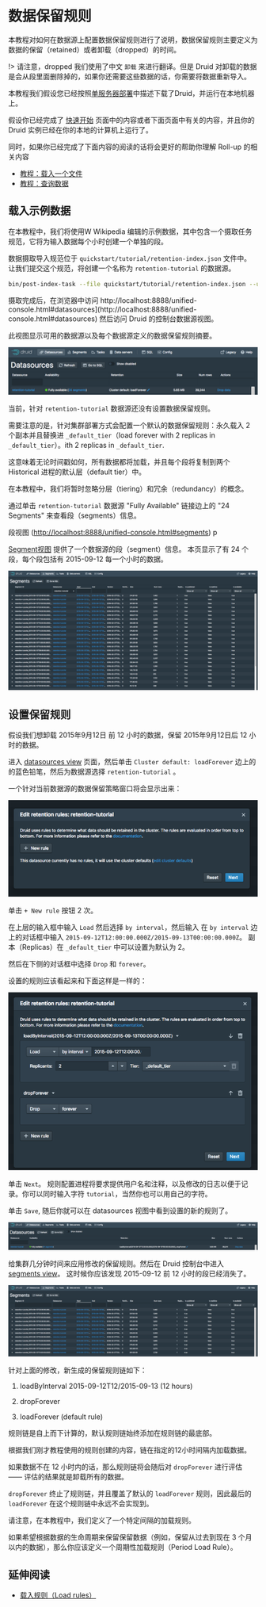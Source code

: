 # 数据保留规则
本教程对如何在数据源上配置数据保留规则进行了说明，数据保留规则主要定义为数据的保留（retained）或者卸载（dropped）的时间。

!> 请注意，dropped 我们使用了中文 `卸载` 来进行翻译。但是 Druid 对卸载的数据是会从段里面删除掉的，如果你还需要这些数据的话，你需要将数据重新导入。

本教程我们假设您已经按照[单服务器部署](../GettingStarted/chapter-3.md)中描述下载了Druid，并运行在本地机器上。

假设你已经完成了 [快速开始](../tutorials/index.md) 页面中的内容或者下面页面中有关的内容，并且你的 Druid 实例已经在你的本地的计算机上运行了。

同时，如果你已经完成了下面内容的阅读的话将会更好的帮助你理解 Roll-up 的相关内容

* [教程：载入一个文件](../tutorials/tutorial-batch.md)
* [教程：查询数据](../tutorials/tutorial-query.md)


## 载入示例数据

在本教程中，我们将使用W Wikipedia 编辑的示例数据，其中包含一个摄取任务规范，它将为输入数据每个小时创建一个单独的段。

数据摄取导入规范位于 `quickstart/tutorial/retention-index.json` 文件中。让我们提交这个规范，将创建一个名称为 `retention-tutorial` 的数据源。

```bash
bin/post-index-task --file quickstart/tutorial/retention-index.json --url http://localhost:8081
```

摄取完成后，在浏览器中访问 http://localhost:8888/unified-console.html#datasources](http://localhost:8888/unified-console.html#datasources) 
然后访问 Druid 的控制台数据源视图。

此视图显示可用的数据源以及每个数据源定义的数据保留规则摘要。


![Summary](../assets/tutorial-retention-01.png "Summary")

当前，针对 `retention-tutorial` 数据源还没有设置数据保留规则。

需要注意的是，针对集群部署方式会配置一个默认的数据保留规则：永久载入 2 个副本并且替换进 `_default_tier`（load forever with 2 replicas in `_default_tier`）。ith 2 replicas in `_default_tier`.

这意味着无论时间戳如何，所有数据都将加载，并且每个段将复制到两个 Historical 进程的默认层（default tier）中。

在本教程中，我们将暂时忽略分层（tiering）和冗余（redundancy）的概念。

通过单击 `retention-tutorial` 数据源 "Fully Available" 链接边上的 "24 Segments" 来查看段（segments）信息。

段视图 ([http://localhost:8888/unified-console.html#segments](http://localhost:8888/unified-console.html#segments)) p

[Segment视图](http://localhost:8888/unified-console.html#segments) 提供了一个数据源的段（segment）信息。
本页显示了有 24 个段，每个段包括有 2015-09-12 每一个小时的数据。

![Original segments](../assets/tutorial-retention-02.png "Original segments")

## 设置保留规则

假设我们想卸载 2015年9月12日 前 12 小时的数据，保留 2015年9月12日后 12 小时的数据。

进入 [datasources view](http://localhost:8888/unified-console.html#datasources) 页面，然后单击 `Cluster default: loadForever` 
边上的的蓝色铅笔，然后为数据源选择 `retention-tutorial` 。

一个针对当前数据源的数据保留策略窗口将会显示出来：

![Rule configuration](../assets/tutorial-retention-03.png "Rule configuration")

单击 `+ New rule` 按钮 2 次。

在上层的输入框中输入 `Load` 然后选择 `by interval`，然后输入 在 `by interval` 边上的对话框中输入 `2015-09-12T12:00:00.000Z/2015-09-13T00:00:00.000Z`。
副本（Replicas）在 `_default_tier` 中可以设置为默认为 2。

然后在下侧的对话框中选择 `Drop` 和 `forever`。

设置的规则应该看起来和下面这样是一样的：

![Set rules](../assets/tutorial-retention-04.png "Set rules")

单击 `Next`。 规则配置进程将要求提供用户名和注释，以及修改的日志以便于记录。你可以同时输入字符 `tutorial`，当然你也可以用自己的字符。

单击 `Save`, 随后你就可以在 datasources 视图中看到设置的新的规则了。

![New rules](../assets/tutorial-retention-05.png "New rules")

给集群几分钟时间来应用修改的保留规则。然后在 Druid 控制台中进入 [segments view](http://localhost:8888/unified-console.html#segments)。
这时候你应该发现 2015-09-12 前 12 小时的段已经消失了。

![New segments](../assets/tutorial-retention-06.png "New segments")

针对上面的修改，新生成的保留规则链如下：

1. loadByInterval 2015-09-12T12/2015-09-13 (12 hours)

2. dropForever

3. loadForever (default rule)

规则链是自上而下计算的，默认规则链始终添加在规则链的最底部。

根据我们刚才教程使用的规则创建的内容，链在指定的12小时间隔内加载数据。

如果数据不在 12 小时内的话，那么规则链将会随后对 `dropForever` 进行评估 —— 评估的结果就是卸载所有的数据。

`dropForever` 终止了规则链，并且覆盖了默认的 `loadForever` 规则，因此最后的 `loadForever` 在这个规则链中永远不会实现到。

请注意，在本教程中，我们定义了一个特定间隔的加载规则。

如果希望根据数据的生命周期来保留保留数据（例如，保留从过去到现在 3 个月以内的数据），那么你应该定义一个周期性加载规则（Period Load Rule）。

## 延伸阅读
* [载入规则（Load rules）](../operations/rule-configuration.md)